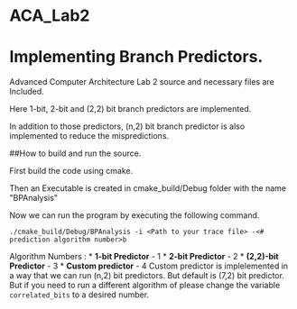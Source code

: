 # ACA_Lab2
# Implementing Branch Predictors.
Advanced Computer Architecture Lab 2 source and necessary files are Included.

Here 1-bit, 2-bit and (2,2) bit branch predictors are implemented.

In addition to those predictors, (n,2) bit branch predictor is also implemented to reduce the mispredictions.

##How to build and run the source.

First build the code using cmake.

Then an Executable is created in cmake_build/Debug folder with the name "BPAnalysis"

Now we can run the program by executing the following command.

```
./cmake_build/Debug/BPAnalysis -i <Path to your trace file> -<# prediction algorithm number>b
```
Algorithm Numbers :
    * **1-bit Predictor** - 1
    * **2-bit Predictor** - 2
    * **(2,2)-bit Predictor** - 3
    * **Custom predictor** - 4
        Custom predictor is implelemented in a way that we can run (n,2) bit predictors. But default is (7,2) bit predictor.
        But if you need to run a different algorithm of please change the variable ```correlated_bits``` to a desired number.
